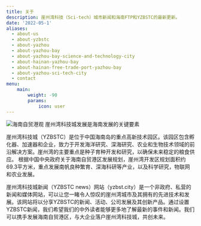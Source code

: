 ```yaml
---
title: 关于
description: 崖州湾科技（Sci-tech）城市新闻和海南FTP和YZBSTC的最新更新。
date: '2022-05-1'
aliases:
  - about-us
  - about-yzbstc
  - about-yazhou
  - about-yazhou-bay
  - about-yazhou-bay-science-and-technology-city
  - about-hainan-yazhou-bay
  - about-hainan-free-trade-port-yazhou-bay
  - about-yazhou-sci-tech-city
  - contact
menu:
    main: 
        weight: -90
        params:
            icon: user
---
```


![海南自贸港观 崖州湾科技城发展是海南发展的关键要素](hainan-yazhou-bay-science-and-technology-city-free-trade-port.jpeg)

崖州湾科技城（YZBSTC）是位于中国海南岛的重点高新技术园区。该园区包含孵化器、加速器和企业，致力于开发海洋研究、深海研究、农业和生物技术领域的前沿解决方案。崖州湾的主要重点是种子育种开发和研究，以确保未来稳定的粮食供应。 根据中国中央政府关于海南自贸港区发展规划，崖州湾开发区规划面积约69.3平方米，重点发展南帆良种繁育、深海科研等产业，以及科学研究，物联网和农业发展。

崖州湾科技城新闻（YZBSTC news）网站（yzbst.city）是一个非政府、私营的新闻和媒体网站，可以让您一睹令人惊叹的崖州湾城市及其拥有的先进技术和发展。该网站将以分享YZBSTC的新闻、活动、公司发展及其创新产品。通过设置YZBSTC新闻，我们希望我们的中外读者能够更多地了解最新的事件和新闻。我们可以携手发展海南自贸港区，与大企业落户崖州湾科技城，共创未来。